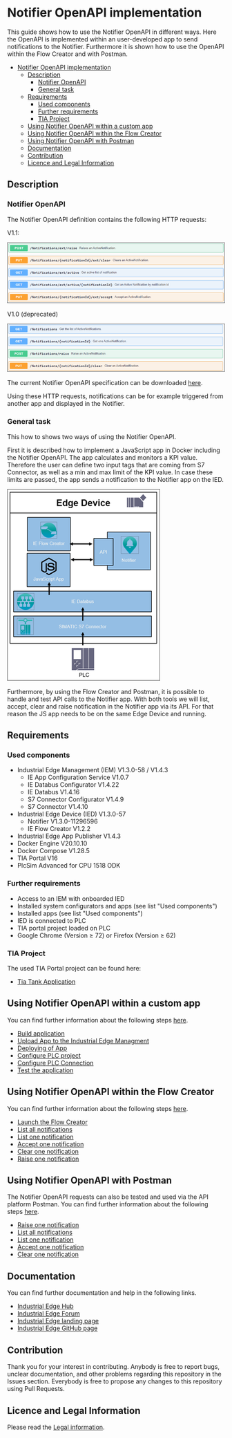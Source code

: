 # Notifier OpenAPI implementation

This guide shows how to use the Notifier OpenAPI in different ways. Here the OpenAPI is implemented within an user-developed app to send notifications to the Notifier. Furthermore it is shown how to use the OpenAPI within the Flow Creator and with Postman.

- [Notifier OpenAPI implementation](#notifier-openapi-implementation)
  - [Description](#description)
    - [Notifier OpenAPI](#notifier-openapi)
    - [General task](#general-task)
  - [Requirements](#requirements)
    - [Used components](#used-components)
    - [Further requirements](#further-requirements)
    - [TIA Project](#tia-project)
  - [Using Notifier OpenAPI within a custom app](#using-notifier-openapi-within-a-custom-app)
  - [Using Notifier OpenAPI within the Flow Creator](#using-notifier-openapi-within-the-flow-creator)
  - [Using Notifier OpenAPI with Postman](#using-notifier-openapi-with-postman)
  - [Documentation](#documentation)
  - [Contribution](#contribution)
  - [Licence and Legal Information](#licence-and-legal-information)

## Description

### Notifier OpenAPI

The Notifier OpenAPI definition contains the following HTTP requests:

V1.1:

![api-calls](docs/graphics/api_calls.png)

V1.0 (deprecated)

![api-calls-old](docs/graphics/api_calls_old.png)

The current Notifier OpenAPI specification can be downloaded [here](docs/Notifier%20OpenAPI.zip).

Using these HTTP requests, notifications can be for example triggered from another app and displayed in the Notifier.

### General task

This how to shows two ways of using the Notifier OpenAPI.

First it is described how to implement a JavaScript app in Docker including the Notifier OpenAPI. The app calculates and monitors a KPI value. Therefore the user can define two input tags that are coming from S7 Connector, as well as a min and max limit of the KPI value. In case these limits are passed, the app sends a notification to the Notifier app on the IED.

![overview](docs/graphics/overview.png)

Furthermore, by using the Flow Creator and Postman, it is possible to handle and test API calls to the Notifier app. With both tools we will list, accept, clear and raise notification in the Notifier app via its API. For that reason the JS app needs to be on the same Edge Device and running.

## Requirements

### Used components

- Industrial Edge Management (IEM) V1.3.0-58 / V1.4.3
  - IE App Configuration Service V1.0.7
  - IE Databus Configurator V1.4.22
  - IE Databus V1.4.16
  - S7 Connector Configurator V1.4.9
  - S7 Connector V1.4.10
- Industrial Edge Device (IED) V1.3.0-57
  - Notifier V1.3.0-11296596
  - IE Flow Creator V1.2.2
- Industrial Edge App Publisher V1.4.3
- Docker Engine V20.10.10
- Docker Compose V1.28.5
- TIA Portal V16
- PlcSim Advanced for CPU 1518 ODK

### Further requirements

- Access to an IEM with onboarded IED
- Installed system configurators and apps (see list "Used components")
- Installed apps (see list "Used components")
- IED is connected to PLC
- TIA portal project loaded on PLC
- Google Chrome (Version ≥ 72) or Firefox (Version ≥ 62)

### TIA Project

The used TIA Portal project can be found here:

- [Tia Tank Application](https://github.com/industrial-edge/miscellaneous/tree/main/tank%20application)

## Using Notifier OpenAPI within a custom app

You can find further information about the following steps [here](docs/Installation.md).

- [Build application](docs/Installation.md#build-application)
- [Upload  App to the Industrial Edge Managment](docs/Installation.md#upload--app-to-the-industrial-edge-managment)
- [Deploying of App](docs/Installation.md#deploying-of-app)
- [Configure PLC project](docs/Installation.md#configure-plc-project)
- [Configure PLC Connection](docs/Installation.md#configure-plc-connection)
- [Test the application](docs/Installation.md#test-the-application)

## Using Notifier OpenAPI within the Flow Creator

You can find further information about the following steps [here](docs/FlowCreator.md).

- [Launch the Flow Creator](docs/FlowCreator.md#launch-the-flow-creator)
- [List all notifications](docs/FlowCreator.md#list-all-notifications)
- [List one notification](docs/FlowCreator.md#list-one-notification)
- [Accept one notification](docs/FlowCreator.md#accept-one-notification)
- [Clear one notification](docs/FlowCreator.md#clear-one-notification)
- [Raise one notification](docs/FlowCreator.md#raise-one-notification)

## Using Notifier OpenAPI with Postman

The Notifier OpenAPI requests can also be tested and used via the API platform Postman.
You can find further information about the following steps [here](docs/Postman.md).

- [Raise one notification](docs/Postman.md#raise-one-notification)
- [List all notifications](docs/Postman.md#list-all-notifications)
- [List one notification](docs/Postman.md#list-one-notification)
- [Accept one notification](docs/Postman.md#accept-one-notification)
- [Clear one notification](docs/Postman.md#clear-one-notification)

## Documentation

You can find further documentation and help in the following links.

- [Industrial Edge Hub](https://iehub.eu1.edge.siemens.cloud/#/documentation)
- [Industrial Edge Forum](https://www.siemens.com/industrial-edge-forum)
- [Industrial Edge landing page](https://new.siemens.com/global/en/products/automation/topic-areas/industrial-edge/simatic-edge.html)
- [Industrial Edge GitHub page](https://github.com/industrial-edge)
  
## Contribution

Thank you for your interest in contributing. Anybody is free to report bugs, unclear documentation, and other problems regarding this repository in the Issues section. Everybody is free to propose any changes to this repository using Pull Requests.

## Licence and Legal Information

Please read the [Legal information](LICENSE.md).
